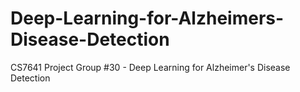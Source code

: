 # Deep-Learning-for-Alzheimers-Disease-Detection
CS7641 Project Group #30 - Deep Learning for Alzheimer's Disease Detection
